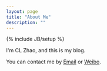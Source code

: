 ```yaml
---
layout: page
title: "About Me"
description: ""
---
```

{% include JB/setup %}

I'm CL Zhao, and this is my blog.

You can contact me by [Email][email] or [Weibo][weibo].

[weibo]: http://weibo.com/u/1774195310
[email]: mailto:l@zhaocl.com
